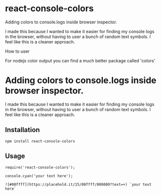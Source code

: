 # react-console-colors
Adding colors to console.logs inside browser inspector.

I made this because I wanted to make it easier for finding my console logs in the browser, without having to user a bunch of random text symbols. I feel like this is a cleaner approach.

How to user



For nodejs color output you can find a much better package called 'colors'


Adding colors to console.logs inside browser inspector.
=========

I made this because I wanted to make it easier for finding my console logs in the browser, without having to user a bunch of random text symbols. I feel like this is a cleaner approach.

## Installation

  `npm install react-console-colors`

## Usage

    require('react-console-colors');

    console.cyan('your text here');
  
  	![#00ffff](https://placehold.it/15/00ffff/000000?text=+) `your text here`
